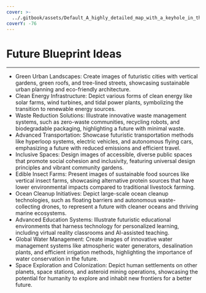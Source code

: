 ```yaml
---
cover: >-
  ../.gitbook/assets/Default_A_highly_detailed_map_with_a_keyhole_in_the_center_rev_3_72a75c61-0751-4ecb-b922-0dadd9a4be0f_1.jpg
coverY: -76
---
```


# Future Blueprint Ideas

***

* Green Urban Landscapes: Create images of futuristic cities with vertical gardens, green roofs, and tree-lined streets, showcasing sustainable urban planning and eco-friendly architecture.
* Clean Energy Infrastructure: Depict various forms of clean energy like solar farms, wind turbines, and tidal power plants, symbolizing the transition to renewable energy sources.
* Waste Reduction Solutions: Illustrate innovative waste management systems, such as zero-waste communities, recycling robots, and biodegradable packaging, highlighting a future with minimal waste.
* Advanced Transportation: Showcase futuristic transportation methods like hyperloop systems, electric vehicles, and autonomous flying cars, emphasizing a future with reduced emissions and efficient travel.
* Inclusive Spaces: Design images of accessible, diverse public spaces that promote social cohesion and inclusivity, featuring universal design principles and vibrant community gardens.
* Edible Insect Farms: Present images of sustainable food sources like vertical insect farms, showcasing alternative protein sources that have lower environmental impacts compared to traditional livestock farming.
* Ocean Cleanup Initiatives: Depict large-scale ocean cleanup technologies, such as floating barriers and autonomous waste-collecting drones, to represent a future with cleaner oceans and thriving marine ecosystems.
* Advanced Education Systems: Illustrate futuristic educational environments that harness technology for personalized learning, including virtual reality classrooms and AI-assisted teaching.
* Global Water Management: Create images of innovative water management systems like atmospheric water generators, desalination plants, and efficient irrigation methods, highlighting the importance of water conservation in the future.
* Space Exploration and Colonization: Depict human settlements on other planets, space stations, and asteroid mining operations, showcasing the potential for humanity to explore and inhabit new frontiers for a better future.
